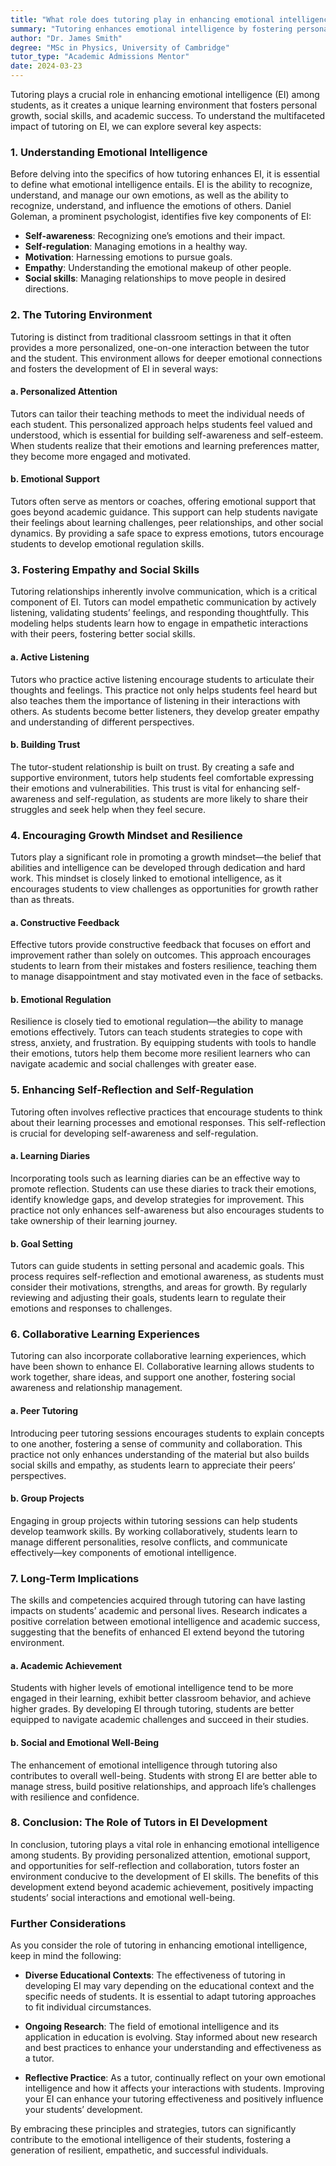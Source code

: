 ```yaml
---
title: "What role does tutoring play in enhancing emotional intelligence?"
summary: "Tutoring enhances emotional intelligence by fostering personal growth, social skills, and academic success in a supportive learning environment."
author: "Dr. James Smith"
degree: "MSc in Physics, University of Cambridge"
tutor_type: "Academic Admissions Mentor"
date: 2024-03-23
---
```


Tutoring plays a crucial role in enhancing emotional intelligence (EI) among students, as it creates a unique learning environment that fosters personal growth, social skills, and academic success. To understand the multifaceted impact of tutoring on EI, we can explore several key aspects:

### 1. Understanding Emotional Intelligence

Before delving into the specifics of how tutoring enhances EI, it is essential to define what emotional intelligence entails. EI is the ability to recognize, understand, and manage our own emotions, as well as the ability to recognize, understand, and influence the emotions of others. Daniel Goleman, a prominent psychologist, identifies five key components of EI:

- **Self-awareness**: Recognizing one’s emotions and their impact.
- **Self-regulation**: Managing emotions in a healthy way.
- **Motivation**: Harnessing emotions to pursue goals.
- **Empathy**: Understanding the emotional makeup of other people.
- **Social skills**: Managing relationships to move people in desired directions.

### 2. The Tutoring Environment

Tutoring is distinct from traditional classroom settings in that it often provides a more personalized, one-on-one interaction between the tutor and the student. This environment allows for deeper emotional connections and fosters the development of EI in several ways:

#### a. Personalized Attention

Tutors can tailor their teaching methods to meet the individual needs of each student. This personalized approach helps students feel valued and understood, which is essential for building self-awareness and self-esteem. When students realize that their emotions and learning preferences matter, they become more engaged and motivated.

#### b. Emotional Support

Tutors often serve as mentors or coaches, offering emotional support that goes beyond academic guidance. This support can help students navigate their feelings about learning challenges, peer relationships, and other social dynamics. By providing a safe space to express emotions, tutors encourage students to develop emotional regulation skills.

### 3. Fostering Empathy and Social Skills

Tutoring relationships inherently involve communication, which is a critical component of EI. Tutors can model empathetic communication by actively listening, validating students’ feelings, and responding thoughtfully. This modeling helps students learn how to engage in empathetic interactions with their peers, fostering better social skills.

#### a. Active Listening

Tutors who practice active listening encourage students to articulate their thoughts and feelings. This practice not only helps students feel heard but also teaches them the importance of listening in their interactions with others. As students become better listeners, they develop greater empathy and understanding of different perspectives.

#### b. Building Trust

The tutor-student relationship is built on trust. By creating a safe and supportive environment, tutors help students feel comfortable expressing their emotions and vulnerabilities. This trust is vital for enhancing self-awareness and self-regulation, as students are more likely to share their struggles and seek help when they feel secure.

### 4. Encouraging Growth Mindset and Resilience

Tutors play a significant role in promoting a growth mindset—the belief that abilities and intelligence can be developed through dedication and hard work. This mindset is closely linked to emotional intelligence, as it encourages students to view challenges as opportunities for growth rather than as threats.

#### a. Constructive Feedback

Effective tutors provide constructive feedback that focuses on effort and improvement rather than solely on outcomes. This approach encourages students to learn from their mistakes and fosters resilience, teaching them to manage disappointment and stay motivated even in the face of setbacks.

#### b. Emotional Regulation

Resilience is closely tied to emotional regulation—the ability to manage emotions effectively. Tutors can teach students strategies to cope with stress, anxiety, and frustration. By equipping students with tools to handle their emotions, tutors help them become more resilient learners who can navigate academic and social challenges with greater ease.

### 5. Enhancing Self-Reflection and Self-Regulation

Tutoring often involves reflective practices that encourage students to think about their learning processes and emotional responses. This self-reflection is crucial for developing self-awareness and self-regulation.

#### a. Learning Diaries

Incorporating tools such as learning diaries can be an effective way to promote reflection. Students can use these diaries to track their emotions, identify knowledge gaps, and develop strategies for improvement. This practice not only enhances self-awareness but also encourages students to take ownership of their learning journey.

#### b. Goal Setting

Tutors can guide students in setting personal and academic goals. This process requires self-reflection and emotional awareness, as students must consider their motivations, strengths, and areas for growth. By regularly reviewing and adjusting their goals, students learn to regulate their emotions and responses to challenges.

### 6. Collaborative Learning Experiences

Tutoring can also incorporate collaborative learning experiences, which have been shown to enhance EI. Collaborative learning allows students to work together, share ideas, and support one another, fostering social awareness and relationship management.

#### a. Peer Tutoring

Introducing peer tutoring sessions encourages students to explain concepts to one another, fostering a sense of community and collaboration. This practice not only enhances understanding of the material but also builds social skills and empathy, as students learn to appreciate their peers’ perspectives.

#### b. Group Projects

Engaging in group projects within tutoring sessions can help students develop teamwork skills. By working collaboratively, students learn to manage different personalities, resolve conflicts, and communicate effectively—key components of emotional intelligence.

### 7. Long-Term Implications

The skills and competencies acquired through tutoring can have lasting impacts on students’ academic and personal lives. Research indicates a positive correlation between emotional intelligence and academic success, suggesting that the benefits of enhanced EI extend beyond the tutoring environment.

#### a. Academic Achievement

Students with higher levels of emotional intelligence tend to be more engaged in their learning, exhibit better classroom behavior, and achieve higher grades. By developing EI through tutoring, students are better equipped to navigate academic challenges and succeed in their studies.

#### b. Social and Emotional Well-Being

The enhancement of emotional intelligence through tutoring also contributes to overall well-being. Students with strong EI are better able to manage stress, build positive relationships, and approach life’s challenges with resilience and confidence.

### 8. Conclusion: The Role of Tutors in EI Development

In conclusion, tutoring plays a vital role in enhancing emotional intelligence among students. By providing personalized attention, emotional support, and opportunities for self-reflection and collaboration, tutors foster an environment conducive to the development of EI skills. The benefits of this development extend beyond academic achievement, positively impacting students’ social interactions and emotional well-being.

### Further Considerations

As you consider the role of tutoring in enhancing emotional intelligence, keep in mind the following:

- **Diverse Educational Contexts**: The effectiveness of tutoring in developing EI may vary depending on the educational context and the specific needs of students. It is essential to adapt tutoring approaches to fit individual circumstances.

- **Ongoing Research**: The field of emotional intelligence and its application in education is evolving. Stay informed about new research and best practices to enhance your understanding and effectiveness as a tutor.

- **Reflective Practice**: As a tutor, continually reflect on your own emotional intelligence and how it affects your interactions with students. Improving your EI can enhance your tutoring effectiveness and positively influence your students’ development.

By embracing these principles and strategies, tutors can significantly contribute to the emotional intelligence of their students, fostering a generation of resilient, empathetic, and successful individuals.
    
